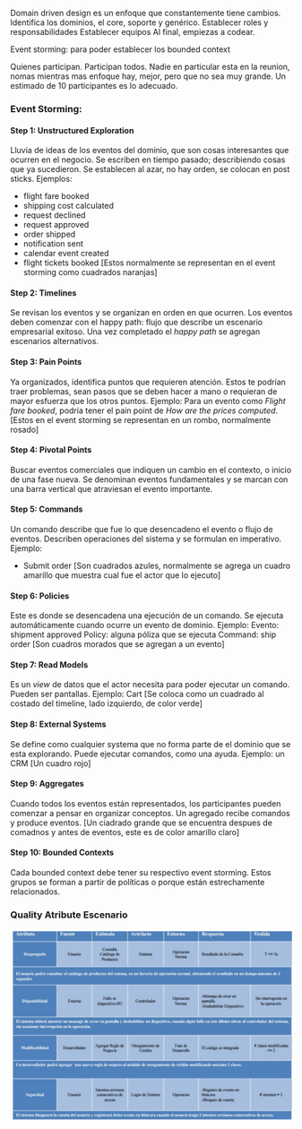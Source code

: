 Domain driven design es un enfoque que constantemente tiene cambios.
	Identifica los dominios, el core, soporte y genérico.
	Establecer roles y responsabilidades
	Establecer equipos
	Al final, empiezas a codear.

Event storming: para poder establecer los bounded context

Quienes participan. Participan todos. Nadie en particular esta en la reunion, nomas mientras mas enfoque hay, mejor, pero que no sea muy grande. Un estimado de 10 participantes es lo adecuado.

### Event Storming:
#### Step 1: Unstructured Exploration
Lluvia de ideas de los eventos del dominio, que son cosas interesantes que ocurren en el negocio. Se escriben en tiempo pasado; describiendo cosas que ya sucedieron. Se establecen al azar, no hay orden, se colocan en post sticks.
Ejemplos:
- flight fare booked
- shipping cost calculated
- request declined
- request approved
- order shipped
- notification sent
- calendar  event created
- flight tickets booked
[Estos normalmente se representan en el event storming como cuadrados naranjas]
#### Step 2: Timelines
Se revisan los eventos y se organizan en orden en que ocurren. Los eventos deben comenzar con el happy path: flujo que describe un escenario empresarial exitoso. Una vez completado el *happy path* se agregan escenarios alternativos.

#### Step 3: Pain Points
Ya organizados, identifica puntos que requieren atención. Estos te podrían traer problemas, sean pasos que se deben hacer a mano o requieran de mayor esfuerza que los otros puntos.
Ejemplo: Para un evento como *Flight fare booked*, podría tener el pain point de *How are the prices computed*.
[Estos en el event storming se representan en un rombo, normalmente rosado]

#### Step 4: Pivotal Points
Buscar eventos comerciales que indiquen un cambio en el contexto, o inicio de una fase nueva. Se denominan eventos fundamentales y se marcan con una barra vertical que atraviesan el evento importante.

#### Step 5: Commands
Un comando describe que fue lo que desencadeno el evento o flujo de eventos. Describen operaciones del sistema y se formulan en imperativo.
Ejemplo:
- Submit order
[Son cuadrados azules, normalmente se agrega un cuadro amarillo que muestra cual fue el actor que lo ejecuto]

#### Step 6: Policies
Este es donde se desencadena una ejecución de un comando. Se ejecuta automáticamente cuando ocurre un evento de dominio.
Ejemplo:
	Evento: shipment approved
	Policy: alguna póliza que se ejecuta
	Command: ship order
[Son cuadros morados que se agregan a un evento]

#### Step 7: Read Models
Es un *view* de datos que el actor necesita para poder ejecutar un comando. Pueden ser pantallas.
Ejemplo: Cart
[Se coloca como un cuadrado al costado del timeline, lado izquierdo, de color verde]

#### Step 8: External Systems
Se define como cualquier systema que no forma parte de el dominio que se esta explorando. Puede ejecutar comandos, como una ayuda.
Ejemplo: un CRM
[Un cuadro rojo]

#### Step 9: Aggregates
Cuando todos los eventos están representados, los participantes pueden comenzar a pensar en organizar conceptos. Un agregado recibe comandos y produce eventos.
[Un ciadrado grande que se encuentra despues de comadnos y antes de eventos, este es de color amarillo claro]

#### Step 10: Bounded Contexts
Cada bounded context debe tener su respectivo event storming. Estos grupos se forman a partir de políticas o porque están estrechamente relacionados.

### Quality Atribute Escenario

![](../../../Assets/Images/Pasted%20image%2020240409204647.png)

